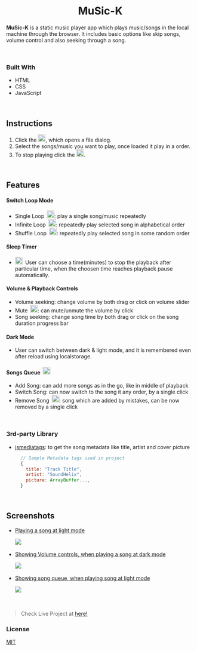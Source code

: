 
<h1 align="center">MuSic-K</h1>

<b>MuSic-K</b> is a static music player app which plays music/songs in the local machine through the browser. It includes basic options like skip songs, volume control and also seeking through a song.

<br>

### Built With

* HTML
* CSS
* JavaScript

<br>

## Instructions

1. Click the <img src="https://drive.google.com/uc?export=view&id=1G2i73vkkWG7mGx81xdGsOlKZGkzaRkKq" alt="Play icon" width="20" height="20">, which opens a file dialog.
2. Select the songs/music you want to play, once loaded it play in a order.
3. To stop playing click the <img src="https://drive.google.com/uc?export=view&id=1BJz0aEDWZDblMi9xKfdzXUIE5CN014Z0" alt="Pause icon" width="20" height="20">.

<br>

## Features

#### Switch Loop Mode

- Single Loop&ensp;<img src="https://drive.google.com/uc?export=view&id=16igg8Uek-o4QyRmhg8s2vjKXgvulsGhZ" alt="single loop" width="20" height="20">: play a single song/music repeatedly
- Infinite Loop&ensp;<img src="https://drive.google.com/uc?export=view&id=1zpbQZXE_WI_XyHBV0ZTyZi-Fs8uQbL18" alt="infinite loop" width="20" height="20">: repeatedly play selected song in alphabetical order
- Shuffle Loop&ensp;<img src="https://drive.google.com/uc?export=view&id=12HPo7K3dmQhA9rgXunoMU7IcP21QsuJf" alt="shuffle loop" width="20" height="20">: repeatedly play selected song in some random order

#### Sleep Timer

- <img src="https://drive.google.com/uc?export=view&id=1a7fEz60-Zux8acFhR7Giu7Z8dzvtYw3Q" alt="sleep timer" width="20" height="20">&ensp;User can choose a time(minutes) to stop the playback after particular time, when the choosen time reaches playback pause automatically.

#### Volume & Playback Controls

- Volume seeking: change volume by both drag or click on volume slider
- Mute&ensp;<img src="https://drive.google.com/uc?export=view&id=1bsAfDtNBdIv4kCGIe1BBDh8mQRX31btf" alt="mute" width="20" height="20">: can mute/unmute the volume by click
- Song seeking: change song time by both drag or click on the song duration progress bar

#### Dark Mode

- User can switch between dark & light mode, and it is remembered even after reload using localstorage.

#### Songs Queue&ensp;<img src="https://drive.google.com/uc?export=view&id=14oedEAsBgxN5Vmt4BH7DRDtHNXmxzPxP" alt="playlist" width="20" height="20">

- Add Song: can add more songs as in the go, like in middle of playback
- Switch Song: can now switch to the song it any order, by a single click
- Remove Song&ensp;<img src="https://drive.google.com/uc?export=view&id=1xi96Uo44GSBV6Y2L-5pBpuFsFFvNsdsh" alt="remove" width="20" height="20">: song which are added by mistakes, can be now removed by a single click

<br>

### 3rd-party Library

- [jsmediatags](https://github.com/aadsm/jsmediatags): to get the song metadata like title, artist and cover picture

  ```js
    // Sample Metadata tags used in project
    {
      title: "Track Title",
      artist: "SoundHelix",
      picture: ArrayBuffer...,
    }
  ```

<br>

## Screenshots

- <a href="https://drive.google.com/file/d/15kI-pTDGNUky8g5ifxmw1i_88nX2nBmh/view?usp=share_link" target="_blank" title="click to view on fullscreen">
    <p>Playing a song at light mode</p>
    <img src="https://drive.google.com/uc?export=view&id=1b6YQUkONcnK9fgYGFsVrKpdHvV5lDarw">
  </a>
- <a href="https://drive.google.com/file/d/1QkZEV4CynLN6pUHvpHCLN5xXbl1LLf2t/view?usp=share_link" target="_blank" title="click to view on fullscreen">
    <p>Showing Volume controls, when playing a song at dark mode</p>
    <img src="https://drive.google.com/uc?export=view&id=15VBEy1Z6IeZ5V-1ConqeqqdRgQxUIO4x">
  </a>
- <a href="https://drive.google.com/file/d/1iv7AgrSLnKF0qpfwdbC5P9YmYEFgBX4q/view?usp=share_link" target="_blank" title="click to view on fullscreen">
    <p>Showing song queue, when playing song at light mode</p>
    <img src="https://drive.google.com/uc?export=view&id=1Hife1uWVy87KPbxbj-LVp90U2iy8psLU">
  </a>

<br>

> Check Live Project at [here!](https://music-k-by-kumara.web.app)

### License
[MIT](https://choosealicense.com/licenses/mit/)
